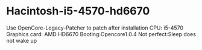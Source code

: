 # Hacintosh-i5-4570-hd6670
Use OpenCore-Legacy-Patcher to patch after installation
CPU: i5-4570 Graphics card: AMD HD6670 Booting:Opencore1.0.4
Not perfect:Sleep does not wake up
